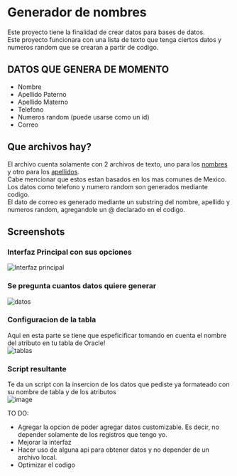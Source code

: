 # Generador de nombres
Este proyecto tiene la finalidad de crear datos para bases de datos.
<br>
Este proyecto funcionara con una lista de texto que tenga ciertos datos y numeros random
que se crearan a partir de codigo.<br>

## DATOS QUE GENERA DE MOMENTO
- Nombre
- Apellido Paterno
- Apellido Materno
- Telefono
- Numeros random (puede usarse como un id)
- Correo

## Que archivos hay?
El archivo cuenta solamente con 2 archivos de texto, uno para los [nombres](https://github.com/NexWan/Generador-de-datos/blob/master/src/main/resources/com/nexwan/generadornombres/nombres.txt) y otro
para los [apellidos](https://github.com/NexWan/Generador-de-datos/blob/master/src/main/resources/com/nexwan/generadornombres/apellidos.txt).<br>
Cabe mencionar que estos estan basados en los mas comunes de Mexico.<br>
Los datos como telefono y numero random son generados mediante codigo.<br>
El dato de correo es generado mediante un substring del nombre, apellido y numeros random, agregandole un @ declarado en el codigo.

## Screenshots
### Interfaz Principal con sus opciones
![Interfaz principal](https://i.imgur.com/6v9fPRj.png)

### Se pregunta cuantos datos quiere generar
![datos](https://i.imgur.com/Dqc7qCR.png)

### Configuracion de la tabla
Aqui en esta parte se tiene que espeficificar tomando en cuenta el nombre del atributo en tu tabla de Oracle!<br>
![tablas](https://user-images.githubusercontent.com/89736703/230891449-5dd5de2d-e843-4dc0-834d-ff56b847b39d.png)

### Script resultante
Te da un script con la insercion de los datos que pediste ya formateado con su nombre de tabla y de los atributos<br>
![image](https://user-images.githubusercontent.com/89736703/230891740-da37a940-1b95-4b9f-b6dd-61d28a976cf9.png)

TO DO:
- Agregar la opcion de poder agregar datos customizable.
    Es decir, no depender solamente de los registros que tengo yo.
- Mejorar la interfaz
- Hacer uso de alguna api para obtener datos y no depender de un archivo local.
- Optimizar el codigo